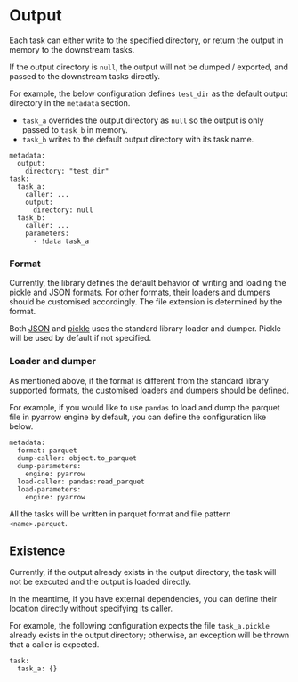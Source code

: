# Output

Each task can either write to the specified directory, or return the
output in memory to the downstream tasks.

If the output directory is `null`, the output will not be dumped / exported,
and passed to the downstream tasks directly.

For example, the below configuration defines `test_dir` as the default
output directory in the `metadata` section.

- `task_a` overrides the output directory as `null` so the output is
  only passed to `task_b` in memory.
- `task_b` writes to the default output directory with its task name.

```
metadata:
  output:
    directory: "test_dir"
task:
  task_a:
    caller: ...
    output:
      directory: null
  task_b:
    caller: ...
    parameters:
      - !data task_a
```

### Format

Currently, the library defines the default behavior of writing and loading
the pickle and JSON formats. For other formats, their loaders and dumpers should
be customised accordingly. The file extension is determined by the format.

Both [JSON](https://docs.python.org/3/library/json.html) and [pickle](https://docs.python.org/3/library/pickle.html) uses the standard library loader and dumper. Pickle will be used by default if not specified.

### Loader and dumper

As mentioned above, if the format is different from the standard library supported
formats, the customised loaders and dumpers should be defined.

For example, if you would like to use `pandas` to load and dump the parquet file
in pyarrow engine by default, you can define the configuration like below.

```
metadata:
  format: parquet
  dump-caller: object.to_parquet
  dump-parameters:
    engine: pyarrow
  load-caller: pandas:read_parquet
  load-parameters:
    engine: pyarrow
```

All the tasks will be written in parquet format and file pattern `<name>.parquet`.

## Existence

Currently, if the output already exists in the output directory, the task
will not be executed and the output is loaded directly.

In the meantime, if you have external dependencies, you can define their
location directly without specifying its caller.

For example, the following configuration expects the file `task_a.pickle`
already exists in the output directory; otherwise, an exception will be
thrown that a caller is expected.

```
task:
  task_a: {}
```
